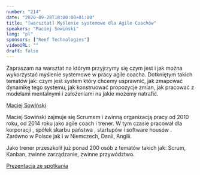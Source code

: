 ```yaml
---
number: "214"
date: "2020-09-28T18:00:00+01:00"
title: "[warsztat] Myślenie systemowe dla Agile Coachów"
speakers: "Maciej Sowiński"
lang: "pl"
sponsors: ["Reef Technologies"]
videoURL: ""
draft: false
---
```


Zapraszam na warsztat na którym przyjrzymy się czym jest i jak można wykorzystać myślenie systemowe w pracy agile coacha.
Dotkniętym takich tematów jak: czym jest system który chcemy usprawnić, jak zmapować dynamikę tego systemu, jak konstruować propozycje zmian, jak pracować z modelami mentalnymi i założeniami na jakie możemy natrafić.

<a href="https://www.linkedin.com/in/maciejsowinski/" target="_blank">Maciej Sowiński</a> 

Maciej Sowiński zajmuje się Scrumem i zwinną organizacją pracy od 2010 roku, od 2014 roku jako agile coach i trener. W tym czasie pracował dla korporacji , spółek skarbu państwa , startupów  i software housów . Zarówno w Polsce jak i w Niemczech, Danii, Anglii. 

Jako trener przeszkolił już ponad 200 osób z tematów takich jak: Scrum, Kanban, zwinne zarządzanie, zwinne przywództwo.

<a href="prezentacja.pdf" target="_blank">Prezentacja ze spotkania</a> 
